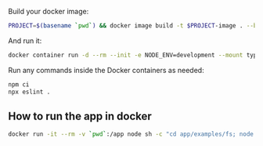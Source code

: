 Build your docker image:

```sh
PROJECT=$(basename `pwd`) && docker image build -t $PROJECT-image . --build-arg user_id=`id -u` --build-arg group_id=`id -g`
```

And run it:

```sh
docker container run -d --rm --init -e NODE_ENV=development --mount type=bind,src=`pwd`,dst=/app --mount type=bind,src=$HOME/.gitconfig,dst=/home/developer/.gitconfig --name $PROJECT-container $PROJECT-image
```

Run any commands inside the Docker containers as needed:

```sh
npm ci
npx eslint .
```

## How to run the app in docker

```sh
docker run -it --rm -v `pwd`:/app node sh -c "cd app/examples/fs; node stream.cjs"
```
